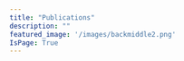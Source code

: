 ```yaml
---
title: "Publications"
description: ""
featured_image: '/images/backmiddle2.png'
IsPage: True
---
```

